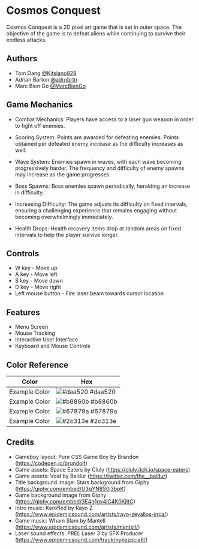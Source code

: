 
# Cosmos Conquest

Cosmos Conquest is a 2D pixel art game that is set in outer space. The objective of the game is to defeat aliens while continuing to survive their endless attacks.

## Authors

- Tom Dang [@Kitslano828](https://www.github.com/Kitslano828)
- Adrian Barton [@adrnbrtn](https://www.github.com/adrnbrtn)
- Marc Bien Go [@MarcBienGo](https://www.github.com/MarcBienGo)

## Game Mechanics

- Combat Mechanics: Players have access to a laser gun weapon in order to fight off enemies. 

- Scoring System: Points are awarded for defeating enemies. Points obtained per defeated enemy increase as the difficulty increases as well.

- Wave System: Enemies spawn in waves, with each wave becoming progressively harder. The frequency and difficulty of enemy spawns may increase as the game progresses.

- Boss Spawns: Boss enemies spawn periodically, heralding an increase in difficulty.

- Increasing Difficulty: The game adjusts its difficulty on fixed intervals, ensuring a challenging experience that remains engaging without becoming overwhelmingly immediately.

- Health Drops: Health recovery items drop at random areas on fixed intervals to help the player survive longer.

## Controls

- W key - Move up
- A key - Move left
- S key - Move down
- D key - Move right
- Left mouse button - Fire laser beam towards cursor location

## Features

- Menu Screen
- Mouse Tracking
- Interactive User Interface
- Keyboard and Mouse Controls

## Color Reference

| Color             | Hex                                                                |
| ----------------- | ------------------------------------------------------------------ |
| Example Color | ![#daa520 ](https://via.placeholder.com/10/daa520?text=+) #daa520  |
| Example Color | ![#b8860b](https://via.placeholder.com/10/b8860b?text=+) #b8860b |
| Example Color | ![#67879a](https://via.placeholder.com/10/67879a?text=+) #67879a |
| Example Color | ![#2c313e](https://via.placeholder.com/10/2c313e?text=+) #2c313e |

## Credits

- Gameboy layout: Pure CSS Game Boy by Brandon (https://codepen.io/brundolf)
- Game assets: Space Eaters by Cluly (https://cluly.itch.io/space-eaters)
- Game assets: Void by Baldur (https://twitter.com/the__baldur)
- Title background image: Stars background from Giphy (https://giphy.com/embed/U3qYN8S0j3bpK)
- Game background image from Giphy (https://giphy.com/embed/3E4g1gv4iC4K0KjItC) 
- Intro music: Kerofled by Rayo Z (https://www.epidemicsound.com/artists/rayo-zevallos-inca/)
- Game music: Wham Slam by Mantell (https://www.epidemicsound.com/artists/mantell/)
- Laser sound effects: PREL Laser 3 by SFX Producer (https://www.epidemicsound.com/track/nykezpcja6/)